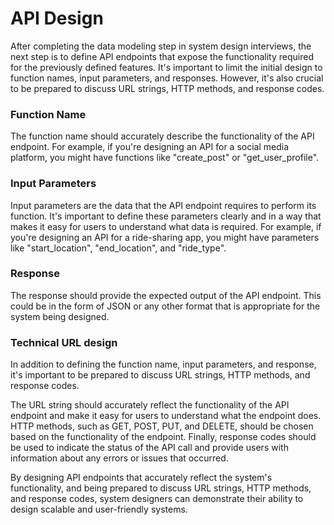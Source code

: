 # API Design

After completing the data modeling step in system design interviews, the next step is to define API endpoints that expose the functionality required for the previously defined features. It's important to limit the initial design to function names, input parameters, and responses. However, it's also crucial to be prepared to discuss URL strings, HTTP methods, and response codes.

### Function Name 

The function name should accurately describe the functionality of the API endpoint. For example, if you're designing an API for a social media platform, you might have functions like "create_post" or "get_user_profile".

### Input Parameters

Input parameters are the data that the API endpoint requires to perform its function. It's important to define these parameters clearly and in a way that makes it easy for users to understand what data is required. For example, if you're designing an API for a ride-sharing app, you might have parameters like "start_location", "end_location", and "ride_type".

### Response

The response should provide the expected output of the API endpoint. This could be in the form of JSON or any other format that is appropriate for the system being designed.

### Technical URL design

In addition to defining the function name, input parameters, and response, it's important to be prepared to discuss URL strings, HTTP methods, and response codes. 

The URL string should accurately reflect the functionality of the API endpoint and make it easy for users to understand what the endpoint does. HTTP methods, such as GET, POST, PUT, and DELETE, should be chosen based on the functionality of the endpoint. Finally, response codes should be used to indicate the status of the API call and provide users with information about any errors or issues that occurred.

By designing API endpoints that accurately reflect the system's functionality, and being prepared to discuss URL strings, HTTP methods, and response codes, system designers can demonstrate their ability to design scalable and user-friendly systems.
